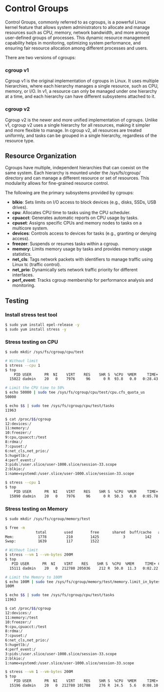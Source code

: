 # Control Groups

Control Groups, commonly referred to as cgroups, is a powerful Linux kernel feature that allows system administrators to allocate and manage resources such as CPU, memory, network bandwidth, and more among user-defined groups of processes. This dynamic resource management capability helps in monitoring, optimizing system performance, and ensuring fair resource allocation among different processes and users.

There are two versions of cgroups:

### cgroup v1
Cgroup v1 is the original implementation of cgroups in Linux. It uses multiple hierarchies, where each hierarchy manages a single resource, such as CPU, memory, or I/O. In v1, a resource can only be managed under one hierarchy at a time, and each hierarchy can have different subsystems attached to it. 

### cgroup v2
Cgroup v2 is the newer and more unified implementation of cgroups. Unlike v1, cgroup v2 uses a single hierarchy for all resources, making it simpler and more flexible to manage. In cgroup v2, all resources are treated uniformly, and tasks can be grouped in a single hierarchy, regardless of the resource type.

## Resource Organization

Cgroups have multiple, independent hierarchies that can coexist on the same system. Each hierarchy is mounted under the /sys/fs/cgroup/ directory and can manage a different resource or set of resources. This modularity allows for fine-grained resource control.

The following are the primary subsystems provided by cgroups:

- **blkio**: Sets limits on I/O access to block devices (e.g., disks, SSDs, USB drives).
- **cpu**: Allocates CPU time to tasks using the CPU scheduler.
- **cpuacct**: Generates automatic reports on CPU usage by tasks.
- **cpuset**: Assigns specific CPUs and memory nodes to tasks on a multicore system.
- **devices**: Controls access to devices for tasks (e.g., granting or denying access).
- **freezer**: Suspends or resumes tasks within a cgroup.
- **memory**: Limits memory usage by tasks and provides memory usage statistics.
- **net_cls**: Tags network packets with identifiers to manage traffic using Linux tc (traffic control).
- **net_prio**: Dynamically sets network traffic priority for different interfaces.
- **perf_event**: Tracks cgroup membership for performance analysis and monitoring.

## Testing

### Install stress test tool

```bash
$ sudo yum install epel-release -y
$ sudo yum install stress -y
```

### Stress testing on CPU
```bash
$ sudo mkdir /sys/fs/cgroup/cpu/test

# Without limit
$ stress --cpu 1
$ top
    PID USER      PR  NI    VIRT    RES    SHR S  %CPU  %MEM     TIME+ COMMAND
  15022 dadmin    20   0    7976     96      0 R  93.8   0.0   0:28.43 stress

# Limit the CPU time to 50%
$ echo 50000 | sudo tee /sys/fs/cgroup/cpu/test/cpu.cfs_quota_us
50000

$ echo $$ | sudo tee /sys/fs/cgroup/cpu/test/tasks
11963

$ cat /proc/$$/cgroup
12:devices:/
11:memory:/
10:freezer:/
9:cpu,cpuacct:/test
8:rdma:/
7:cpuset:/
6:net_cls,net_prio:/
5:hugetlb:/
4:perf_event:/
3:pids:/user.slice/user-1000.slice/session-33.scope
2:blkio:/
1:name=systemd:/user.slice/user-1000.slice/session-33.scope

$ stress --cpu 1
$ top
    PID USER      PR  NI    VIRT    RES    SHR S  %CPU  %MEM     TIME+ COMMAND
  15090 dadmin    20   0    7976     96      0 R  50.3   0.0   0:05.78 stress

```

### Stress testing on Memory

```bash
$ sudo mkdir /sys/fs/cgroup/memory/test

$ free -m
              total        used        free      shared  buff/cache   available
Mem:           1778         210        1425           3         142        1421
Swap:          1639         117        1522

# Without limit
$ stress --vm 1 --vm-bytes 200M
$ top
   PID USER      PR  NI    VIRT    RES    SHR S  %CPU  %MEM     TIME+ COMMAND
  15111 dadmin    20   0  212780 205036    212 R  50.0  11.3   0:02.22 stress

# Limit the Memory to 100M
$ echo 100M | sudo tee /sys/fs/cgroup/memory/test/memory.limit_in_bytes
100M

$ echo $$ | sudo tee /sys/fs/cgroup/cpu/test/tasks
11963

$ cat /proc/$$/cgroup
12:devices:/
11:memory:/test
10:freezer:/
9:cpu,cpuacct:/test
8:rdma:/
7:cpuset:/
6:net_cls,net_prio:/
5:hugetlb:/
4:perf_event:/
3:pids:/user.slice/user-1000.slice/session-33.scope
2:blkio:/
1:name=systemd:/user.slice/user-1000.slice/session-33.scope

$ stress --vm 1 --vm-bytes 200M
$ top
    PID USER      PR  NI    VIRT    RES    SHR S  %CPU  %MEM     TIME+ COMMAND
  15196 dadmin    20   0  212780 101708    276 R  24.5   5.6   0:08.10 stress
```
